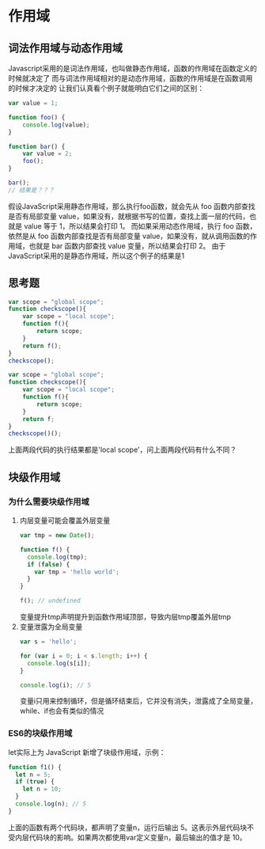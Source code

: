 # 作用域
## 词法作用域与动态作用域
Javascript采用的是词法作用域，也叫做静态作用域，函数的作用域在函数定义的时候就决定了
而与词法作用域相对的是动态作用域，函数的作用域是在函数调用的时候才决定的
让我们认真看个例子就能明白它们之间的区别：
```javascript
var value = 1;

function foo() {
    console.log(value);
}

function bar() {
    var value = 2;
    foo();
}

bar();
// 结果是？？？
```
假设JavaScript采用静态作用域，那么执行foo函数，就会先从 foo 函数内部查找是否有局部变量 value，如果没有，就根据书写的位置，查找上面一层的代码，也就是 value 等于 1，所以结果会打印 1。
而如果采用动态作用域，执行 foo 函数，依然是从 foo 函数内部查找是否有局部变量 value，如果没有，就从调用函数的作用域，也就是 bar 函数内部查找 value 变量，所以结果会打印 2。
由于JavaScript采用的是静态作用域，所以这个例子的结果是1
## 思考题
```javascript
var scope = "global scope";
function checkscope(){
    var scope = "local scope";
    function f(){
        return scope;
    }
    return f();
}
checkscope();
```
```javascript
var scope = "global scope";
function checkscope(){
    var scope = "local scope";
    function f(){
        return scope;
    }
    return f;
}
checkscope()();
```
上面两段代码的执行结果都是'local scope'，问上面两段代码有什么不同？
## 块级作用域
### 为什么需要块级作用域
1. 内层变量可能会覆盖外层变量
	```javascript
	var tmp = new Date();
	
	function f() {
	  console.log(tmp);
	  if (false) {
	    var tmp = 'hello world';
	  }
	}
	
	f(); // undefined
	```
	变量提升tmp声明提升到函数作用域顶部，导致内层tmp覆盖外层tmp
2. 变量泄露为全局变量
	```javascript
	var s = 'hello';

	for (var i = 0; i < s.length; i++) {
	  console.log(s[i]);
	}
	
	console.log(i); // 5
	```
	变量i只用来控制循环，但是循环结束后，它并没有消失，泄露成了全局变量，while、if也会有类似的情况
### ES6的块级作用域
let实际上为 JavaScript 新增了块级作用域，示例：
```javascript
function f1() {
  let n = 5;
  if (true) {
    let n = 10;
  }
  console.log(n); // 5
}
```
上面的函数有两个代码块，都声明了变量n，运行后输出 5。这表示外层代码块不受内层代码块的影响。如果两次都使用var定义变量n，最后输出的值才是 10。